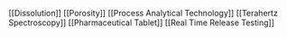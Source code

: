 [[Dissolution]]
[[Porosity]]
[[Process Analytical Technology]]
[[Terahertz Spectroscopy]]
[[Pharmaceutical Tablet]]
[[Real Time Release Testing]]
